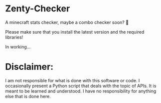 # Zenty-Checker

A minecraft stats checker, maybe a combo checker soon? 👀

Please make sure that you install the latest version and the required libraries!



In working...

# Disclaimer:

I am not responsible for what is done with this software or code. I occasionally present a Python script that deals with the topic of APIs. It is meant to be learned and understood. I have no responsibility for anything else that is done here.
